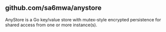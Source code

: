 ## github.com/sa6mwa/anystore

AnyStore is a Go key/value store with mutex-style encrypted persistence for shared access from one or more instance(s).
